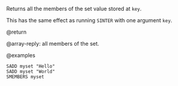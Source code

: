Returns all the members of the set value stored at `key`.

This has the same effect as running `SINTER` with one argument `key`.

@return

@array-reply: all members of the set.

@examples

```cli
SADD myset "Hello"
SADD myset "World"
SMEMBERS myset
```
